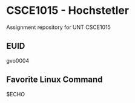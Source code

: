 # CSCE1015 - Hochstetler
Assignment repository for UNT CSCE1015

## EUID
gvo0004

## Favorite Linux Command
$ECHO
